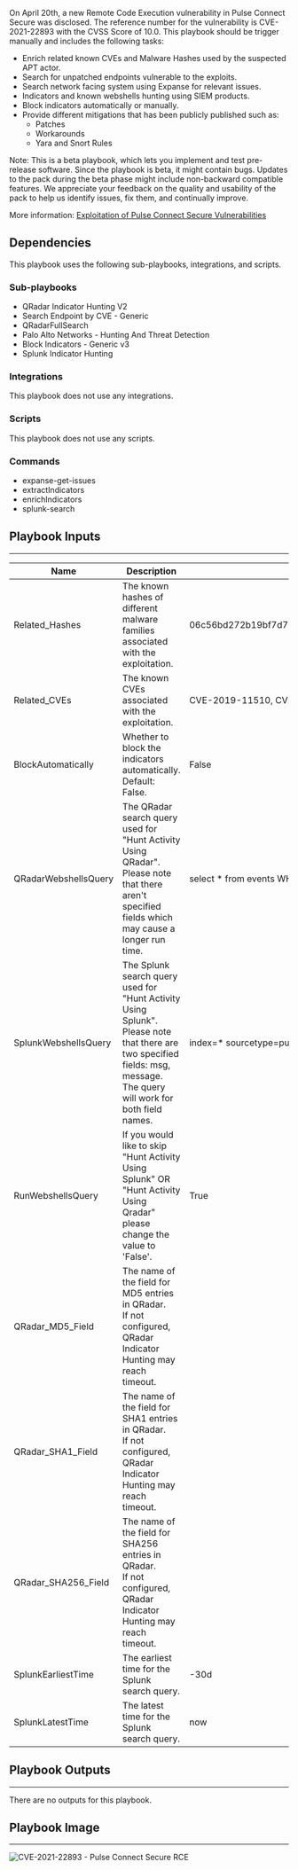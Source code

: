 On April 20th, a new Remote Code Execution vulnerability in Pulse Connect Secure was disclosed. 
The reference number for the vulnerability is CVE-2021-22893 with the CVSS Score of 10.0. 
This playbook should be trigger manually and includes the following tasks: 

* Enrich related known CVEs and Malware Hashes used by the suspected APT actor.
* Search for unpatched endpoints vulnerable to the exploits.
* Search network facing system using Expanse for relevant issues.
* Indicators and known webshells hunting using SIEM products.
* Block indicators automatically or manually.
* Provide different mitigations that has been publicly published such as:
    * Patches
    * Workarounds
    * Yara and Snort Rules

Note: This is a beta playbook, which lets you implement and test pre-release software. Since the playbook is beta, it might contain bugs. Updates to the pack during the beta phase might include non-backward compatible features. We appreciate your feedback on the quality and usability of the pack to help us identify issues, fix them, and continually improve.

More information:
[Exploitation of Pulse Connect Secure Vulnerabilities](https://us-cert.cisa.gov/ncas/alerts/aa21-110a)


## Dependencies

This playbook uses the following sub-playbooks, integrations, and scripts.

### Sub-playbooks

* QRadar Indicator Hunting V2
* Search Endpoint by CVE - Generic
* QRadarFullSearch
* Palo Alto Networks - Hunting And Threat Detection
* Block Indicators - Generic v3
* Splunk Indicator Hunting

### Integrations

This playbook does not use any integrations.

### Scripts

This playbook does not use any scripts.

### Commands

* expanse-get-issues
* extractIndicators
* enrichIndicators
* splunk-search

## Playbook Inputs

---

| **Name** | **Description** | **Default Value** | **Required** |
| --- | --- | --- | --- |
| Related_Hashes | The known hashes of different malware families associated with the exploitation. | 06c56bd272b19bf7d7207443693cd1fc774408c4ca56744577b11fee550c23f7,64c87520565165ac95b74d6450b3ab8379544933dd3e2f2c4dc9b03a3ec570a7,1322340356018696d853e0ac6f7ce3a2,09956753b5000061524d204000000001,88170125598a4fb801102ad56494a773895059ac8550a983fdd2ef429653f079,9f6ac39707822d243445e30d27b8404466aa69c61119d5308785bf4a464a9ebd,325d6d60e24c7cfc3a782839d85ce08c8d3bb27c,1ab50b77dd9515f6cd9ed07d1d3176ba4627a292dc4a21b16ac9d211353818bd,1741dc0a491fcc8d078220ac9628152668d3370b92a8eae258e34ba28c6473b9,cd09ec795a8f4b6ced003500a44d810f49943514e2f92c81ab96c33e1c0fbd68,d72daafedf41d484f7f9816f7f076a9249a6808f1899649b7daa22c0447bb37b,c9b323b9747659eac25cec078895d75f016e26a8b5858567c7fb945b7321722c,2610d0372e0e107053bc001d278ef71f08562e5610691f18b978123c499a74d8,c774eca633136de35c9d2cd339a3b5d29f00f761657ea2aa438de4f33e4bbba4,224b7c45cf6fe4547d3ea66a12c30f3cb4c601b0a80744154697094e73dbd450,78d7c7c9f800f6824f63a99d935a4ad0112f97953d8c100deb29dae24d7da282,1d3ab04e21cfd40aa8d4300a359a09e3b520d39b1496be1e4bc91ae1f6730ecc,133631957d41eed9496ac2774793283ce26f8772de226e7f520d26667b51481a,68743e17f393d1f85ee937dffacc91e081b5f6f43477111ac96aa9d44826e4d2,7fa71a7f76ef63465cfeacf58217e0b66fc71bc81d37c44380a6f572b8a3ec7a,f2b1bd703c3eb05541ff84ec375573cbdc70309ccb82aac04b72db205d718e90,a1dcdf62aafc36dd8cf64774dea80d79fb4e24ba2a82adf4d944d9186acd1cc1,e63ab6f82c711e4ecc8f5b36046eb7ea216f41eb90158165b82a6c90560ea415,b2350954b9484ae4eac42b95fae6edf7a126169d0b93d79f49d36c5e6497062a,b1c2368773259fbfef425e0bb716be958faa7e74b3282138059f511011d3afd9,b990f79ce80c24625c97810cb8f161eafdcb10f1b8d9d538df4ca9be387c35e4,168976797d5af7071df257e91fcc31ce1d6e59c72ca9e2f50c8b5b3177ad83cc,4c5555955b2e6dc55f52b0c1a3326f3d07b325b112060329c503b294208960ec,705cda7d1ace8f4adeec5502aa311620b8d6c64046a1aed2ae833e2f2835154f | Optional |
| Related_CVEs | The known CVEs associated with the exploitation. | CVE-2019-11510, CVE-2020-8260, CVE-2020-8243, CVE-2021-22893 | Optional |
| BlockAutomatically | Whether to block the indicators automatically.<br/>Default: False. | False | Optional |
| QRadarWebshellsQuery | The QRadar search query used for "Hunt Activity Using QRadar".<br/>Please note that there aren't specified fields which may cause a longer run time. | select * from events WHERE LogSourceTypeName(deviceType) = 'Pulse Secure Pulse Connect Secure' and ( UTF8(payload) LIKE '%Licenseserverproto.cgi%' or UTF8(payload) LIKE '%Secid_canceltoken.cgi%' or UTF8(payload) LIKE '%compcheckresult.cgi%' or UTF8(payload) LIKE '%Login.cgi%' or UTF8(payload) LIKE '%Healthcheck.cgi%' or UTF8(payload) LIKE '%meeting_testjs.cgi%' or UTF8(payload) LIKE '%compcheckjava.cgi%') | Optional |
| SplunkWebshellsQuery | The Splunk search query used for "Hunt Activity Using Splunk".<br/>Please note that there are two specified fields: msg, message. The query will work for both field names. | index=* sourcetype=pulse:connectsecure "Licenseserverproto.cgi" OR "Secid_canceltoken.cgi" OR "compcheckresult.cgi" OR "Healthcheck.cgi" OR "meeting_testjs.cgi" OR "compcheckjava.cgi" | Optional |
| RunWebshellsQuery | If you would like to skip "Hunt Activity Using Splunk" OR "Hunt Activity Using Qradar" please change the value to 'False'. | True | Optional |
| QRadar_MD5_Field | The name of the field for MD5 entries in QRadar.<br/>If not configured, QRadar Indicator Hunting may reach timeout. |  | Optional |
| QRadar_SHA1_Field | The name of the field for SHA1 entries in QRadar.<br/>If not configured, QRadar Indicator Hunting may reach timeout. |  | Optional |
| QRadar_SHA256_Field | The name of the field for SHA256 entries in QRadar.<br/>If not configured, QRadar Indicator Hunting may reach timeout. |  | Optional |
| SplunkEarliestTime | The earliest time for the Splunk search query. | -30d | Optional |
| SplunkLatestTime | The latest time for the Splunk search query. | now | Optional |

## Playbook Outputs

---
There are no outputs for this playbook.

## Playbook Image

---

![CVE-2021-22893 - Pulse Connect Secure RCE](../doc_files/CVE-2021-22893_-_Pulse_Connect_Secure_RCE.png)
